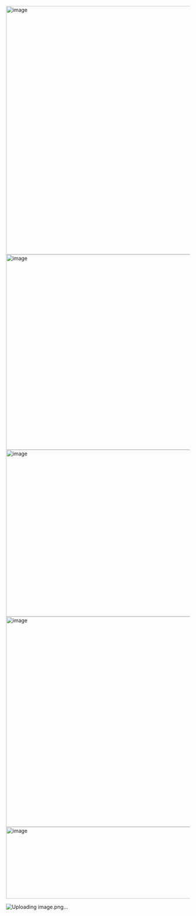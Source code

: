 <img width="1919" height="679" alt="image" src="https://github.com/user-attachments/assets/558d4ee9-67be-45b5-a4ee-f1430ba0f695" />

<img width="1916" height="534" alt="image" src="https://github.com/user-attachments/assets/be8c8186-df8f-4f1b-8dca-1a519b5d58e7" />

<img width="1919" height="456" alt="image" src="https://github.com/user-attachments/assets/450aff37-2f43-451a-b72c-c33e07795501" />


<img width="1919" height="575" alt="image" src="https://github.com/user-attachments/assets/ba03dbcf-61ee-41a3-8a5d-f0a2cacfe89f" />

<img width="689" height="196" alt="image" src="https://github.com/user-attachments/assets/825109cb-352b-4fb1-932b-ec1f1cc242e1" />


![Uploading image.png…]()

